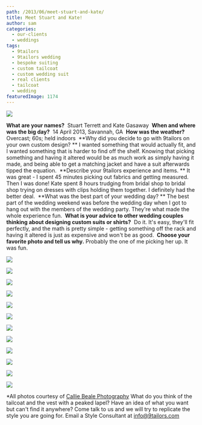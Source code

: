 ```yaml
---
path: /2013/06/meet-stuart-and-kate/
title: Meet Stuart and Kate!
author: sam
categories: 
  - our-clients
  - weddings
tags: 
  - 9tailors
  - 9tailors wedding
  - bespoke suiting
  - custom tailcoat
  - custom wedding suit
  - real clients
  - tailcoat
  - wedding
featuredImage: 1174
---
```

[![](http://3.bp.blogspot.com/-UeYikjII2HE/UYvbwgWhzYI/AAAAAAAAC6o/2YF601w9Kjk/s640/Stuart+Terrett+Favorites-0013.jpg)](http://3.bp.blogspot.com/-UeYikjII2HE/UYvbwgWhzYI/AAAAAAAAC6o/2YF601w9Kjk/s1600/Stuart+Terrett+Favorites-0013.jpg)

**What are your names?**  Stuart Terrett and Kate Gasaway  **When and where was the big day?**  14 April 2013, Savannah, GA  **How was the weather?** Overcast; 60s; held indoors  **Why did you decide to go with 9tailors on your own custom design? ** I wanted something that would actually fit, and I wanted something that is harder to find off the shelf. Knowing that picking something and having it altered would be as much work as simply having it made, and being able to get a matching jacket and have a suit afterwards tipped the equation.  **Describe your 9tailors experience and items. ** It was great - I spent 45 minutes picking out fabrics and getting measured. Then I was done! Kate spent 8 hours trudging from bridal shop to bridal shop trying on dresses with clips holding them together. I definitely had the better deal.  **What was the best part of your wedding day? ** The best part of the wedding weekend was before the wedding day when I got to hang out with the members of the wedding party. They're what made the whole experience fun.  **What is your advice to other wedding couples thinking about designing custom suits or shirts?**  Do it. It's easy, they'll fit perfectly, and the math is pretty simple - getting something off the rack and having it altered is just as expensive and won't be as good.  **Choose your favorite photo and tell us why.** Probably the one of me picking her up. It was fun.

[![](http://1.bp.blogspot.com/-DIBxa2LzK6g/UYv-eOTh65I/AAAAAAAAC7s/bWvmRMT7ce4/s400/Stuart+Terrett+Favorites-0007.jpg)](http://1.bp.blogspot.com/-DIBxa2LzK6g/UYv-eOTh65I/AAAAAAAAC7s/bWvmRMT7ce4/s1600/Stuart+Terrett+Favorites-0007.jpg)

[![](http://2.bp.blogspot.com/-qtLUYPc0MnM/UYv-C7cLWAI/AAAAAAAAC7A/vzJoLGyAq2g/s400/Stuart+Terrett+Favorites-0001.jpg)](http://2.bp.blogspot.com/-qtLUYPc0MnM/UYv-C7cLWAI/AAAAAAAAC7A/vzJoLGyAq2g/s1600/Stuart+Terrett+Favorites-0001.jpg)

[![](http://3.bp.blogspot.com/-NXzQJrdRiKE/UYv-Jj6OLUI/AAAAAAAAC7I/58swENOUBRA/s400/Stuart+Terrett+Favorites-0002.jpg)](http://3.bp.blogspot.com/-NXzQJrdRiKE/UYv-Jj6OLUI/AAAAAAAAC7I/58swENOUBRA/s1600/Stuart+Terrett+Favorites-0002.jpg)

[![](http://3.bp.blogspot.com/-wEOk24mVmMM/UYv-QRW_oRI/AAAAAAAAC7Q/xQWJzcyzhkM/s400/Stuart+Terrett+Favorites-0003.jpg)](http://3.bp.blogspot.com/-wEOk24mVmMM/UYv-QRW_oRI/AAAAAAAAC7Q/xQWJzcyzhkM/s1600/Stuart+Terrett+Favorites-0003.jpg)

[![](http://1.bp.blogspot.com/-ukU-JZt0wbw/UYv-SfkOyqI/AAAAAAAAC7Y/9yoPPHX7Oao/s400/Stuart+Terrett+Favorites-0004.jpg)](http://1.bp.blogspot.com/-ukU-JZt0wbw/UYv-SfkOyqI/AAAAAAAAC7Y/9yoPPHX7Oao/s1600/Stuart+Terrett+Favorites-0004.jpg)

[![](http://2.bp.blogspot.com/-MuWM9qgpOXA/UYv-Vf4lCBI/AAAAAAAAC7g/UfrUDsqfXrQ/s400/Stuart+Terrett+Favorites-0005.jpg)](http://2.bp.blogspot.com/-MuWM9qgpOXA/UYv-Vf4lCBI/AAAAAAAAC7g/UfrUDsqfXrQ/s1600/Stuart+Terrett+Favorites-0005.jpg)

[![](http://1.bp.blogspot.com/-eVUZh5NsuYU/UYv-dttWD5I/AAAAAAAAC7o/qdp59QKLS9o/s400/Stuart+Terrett+Favorites-0006.jpg)](http://1.bp.blogspot.com/-eVUZh5NsuYU/UYv-dttWD5I/AAAAAAAAC7o/qdp59QKLS9o/s1600/Stuart+Terrett+Favorites-0006.jpg)

[![](http://4.bp.blogspot.com/--GaYK5CN-QM/UYv-k52DxpI/AAAAAAAAC8A/V5h6JjvPA8s/s400/Stuart+Terrett+Favorites-0008.jpg)](http://4.bp.blogspot.com/--GaYK5CN-QM/UYv-k52DxpI/AAAAAAAAC8A/V5h6JjvPA8s/s1600/Stuart+Terrett+Favorites-0008.jpg)

[![](http://4.bp.blogspot.com/-L6i3PIPBWyQ/UYv-lL3NI8I/AAAAAAAAC8E/oo0KJh_tWso/s400/Stuart+Terrett+Favorites-0010.jpg)](http://4.bp.blogspot.com/-L6i3PIPBWyQ/UYv-lL3NI8I/AAAAAAAAC8E/oo0KJh_tWso/s1600/Stuart+Terrett+Favorites-0010.jpg)

[![](http://4.bp.blogspot.com/-n1tsXENTPSQ/UYv-raJKY_I/AAAAAAAAC8Q/04nnabdEg9Y/s400/Stuart+Terrett+Favorites-0011.jpg)](http://4.bp.blogspot.com/-n1tsXENTPSQ/UYv-raJKY_I/AAAAAAAAC8Q/04nnabdEg9Y/s1600/Stuart+Terrett+Favorites-0011.jpg)

[![](http://4.bp.blogspot.com/-7mwtHSZxeLQ/UYv-sxmInXI/AAAAAAAAC8Y/wf_kXMRXRck/s400/Stuart+Terrett+Favorites-0012.jpg)](http://4.bp.blogspot.com/-7mwtHSZxeLQ/UYv-sxmInXI/AAAAAAAAC8Y/wf_kXMRXRck/s1600/Stuart+Terrett+Favorites-0012.jpg)

[![](http://4.bp.blogspot.com/-UfHDaBJTqFE/UYv-xoXCt6I/AAAAAAAAC8o/QGF-rfcAvRs/s400/Stuart+Terrett+Favorites-0014.jpg)](http://4.bp.blogspot.com/-UfHDaBJTqFE/UYv-xoXCt6I/AAAAAAAAC8o/QGF-rfcAvRs/s1600/Stuart+Terrett+Favorites-0014.jpg)

\*All photos courtesy of [Callie Beale Photography](http://calliebealephotography.com/) What do you think of the tailcoat and the vest with a peaked lapel? Have an idea of what you want but can't find it anywhere? Come talk to us and we will try to replicate the style you are going for. Email a Style Consultant at [info@9tailors.com](mailto:info@9tailors.com)